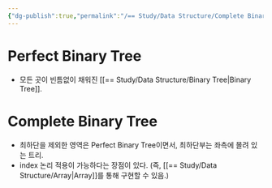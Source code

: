 ```yaml
---
{"dg-publish":true,"permalink":"/== Study/Data Structure/Complete Binary Tree/","created":"2023-12-04T23:02:37.000+09:00","updated":"2023-12-04T23:02:37.000+09:00"}
---
```


# Perfect Binary Tree
- 모든 곳이 빈틈없이 채워진 [[== Study/Data Structure/Binary Tree\|Binary Tree]].

# Complete Binary Tree
- 최하단을 제외한 영역은 Perfect Binary Tree이면서, 최하단부는 좌측에 몰려 있는 트리.
- index 논리 적용이 가능하다는 장점이 있다. (즉, [[== Study/Data Structure/Array\|Array]]를 통해 구현할 수 있음.)